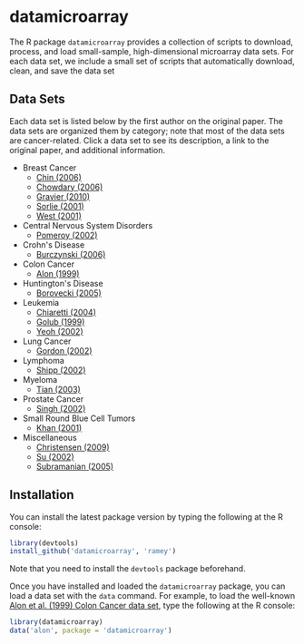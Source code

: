 # datamicroarray

The R package `datamicroarray` provides a collection of scripts to download, process, and load small-sample, high-dimensional microarray data sets. For each data set, we include a small set of scripts that automatically download, clean, and save the data set

## Data Sets

Each data set is listed below by the first author on the original paper. The data sets are organized them by category; note that most of the data sets are cancer-related. Click a data set to see its description, a link to the original paper, and additional information.

* Breast Cancer
  * [Chin (2006)](https://github.com/ramey/datamicroarray/wiki/Chin-(2006))
  * [Chowdary (2006)](https://github.com/ramey/datamicroarray/wiki/Chowdary-(2006))
  * [Gravier (2010)](https://github.com/ramey/datamicroarray/wiki/Gravier-(2010))
  * [Sorlie (2001)](https://github.com/ramey/datamicroarray/wiki/Sorlie-(2001))
  * [West (2001)](https://github.com/ramey/datamicroarray/wiki/West-(2001))
* Central Nervous System Disorders
  * [Pomeroy (2002)](https://github.com/ramey/datamicroarray/wiki/Pomeroy-(2002))
* Crohn's Disease
  * [Burczynski (2006)](https://github.com/ramey/datamicroarray/wiki/Burczynski-(2006))
* Colon Cancer
  * [Alon (1999)](https://github.com/ramey/datamicroarray/wiki/Alon-(1999))
* Huntington's Disease
  * [Borovecki (2005)](https://github.com/ramey/datamicroarray/wiki/Borovecki-(2005))
* Leukemia
  * [Chiaretti (2004)](https://github.com/ramey/datamicroarray/wiki/Chiaretti-(2004))
  * [Golub (1999)](https://github.com/ramey/datamicroarray/wiki/Golub-(1999))
  * [Yeoh (2002)](https://github.com/ramey/datamicroarray/wiki/Yeoh-(2002))
* Lung Cancer
  * [Gordon (2002)](https://github.com/ramey/datamicroarray/wiki/Gordon-(2002))
* Lymphoma
  * [Shipp (2002)](https://github.com/ramey/datamicroarray/wiki/Shipp-(2002))
* Myeloma
  * [Tian (2003)](https://github.com/ramey/datamicroarray/wiki/Tian-(2003))
* Prostate Cancer
  * [Singh (2002)](https://github.com/ramey/datamicroarray/wiki/Singh-(2002))
* Small Round Blue Cell Tumors
  * [Khan (2001)](https://github.com/ramey/datamicroarray/wiki/Khan-(2001))
* Miscellaneous
  * [Christensen (2009)](https://github.com/ramey/datamicroarray/wiki/Christensen-(2009))
  * [Su (2002)](https://github.com/ramey/datamicroarray/wiki/Su-(2002))
  * [Subramanian (2005)](https://github.com/ramey/datamicroarray/wiki/Subramanian-(2005))

## Installation

You can install the latest package version by typing the following at the R console:

```r
library(devtools)
install_github('datamicroarray', 'ramey')
```

Note that you need to install the `devtools` package beforehand.

Once you have installed and loaded the `datamicroarray` package, you can load a data set with the `data` command. For example, to load the well-known [Alon et al. (1999) Colon Cancer data set](https://github.com/ramey/datamicroarray/wiki/Alon-(1999)), type the following at the R console:

```r
library(datamicroarray)
data('alon', package = 'datamicroarray')
```